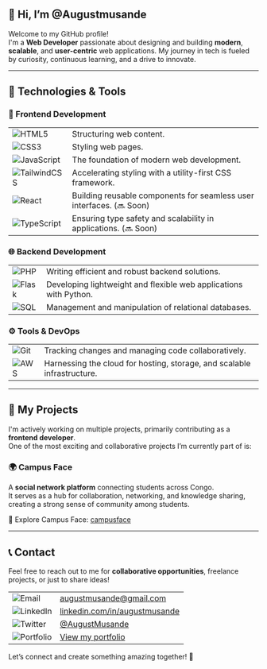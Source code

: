 ## 👋 Hi, I’m @Augustmusande  ##

Welcome to my GitHub profile!  
I'm a **Web Developer** passionate about designing and building **modern**, **scalable**, and **user-centric** web applications. My journey in tech is fueled by curiosity, continuous learning, and a drive to innovate.  

---

## 🔧 Technologies & Tools  

### 🌟 Frontend Development  
<table>
  <tr>
    <td><img src="https://img.shields.io/badge/-HTML5-E34F26?style=flat-square&logo=html5&logoColor=white" alt="HTML5"/></td>
    <td>Structuring web content.</td>
  </tr>
  <tr>
    <td><img src="https://img.shields.io/badge/-CSS3-1572B6?style=flat-square&logo=css3&logoColor=white" alt="CSS3"/></td>
    <td>Styling web pages.</td>
  </tr>
  <tr>
    <td><img src="https://img.shields.io/badge/-JavaScript-F7DF1E?style=flat-square&logo=javascript&logoColor=black" alt="JavaScript"/></td>
    <td>The foundation of modern web development.</td>
  </tr>
  <tr>
    <td><img src="https://img.shields.io/badge/-TailwindCSS-38B2AC?style=flat-square&logo=tailwind-css&logoColor=white" alt="TailwindCSS"/></td>
    <td>Accelerating styling with a utility-first CSS framework.</td>
  </tr>
  <tr>
    <td><img src="https://img.shields.io/badge/-React-61DAFB?style=flat-square&logo=react&logoColor=black" alt="React"/></td>
    <td>Building reusable components for seamless user interfaces. (🔜 Soon)</td>
  </tr>
  <tr>
    <td><img src="https://img.shields.io/badge/-TypeScript-007ACC?style=flat-square&logo=typescript&logoColor=white" alt="TypeScript"/></td>
    <td>Ensuring type safety and scalability in applications. (🔜 Soon)</td>
  </tr>
</table>

### 🌐 Backend Development  
<table>
  <tr>
    <td><img src="https://img.shields.io/badge/-PHP-777BB4?style=flat-square&logo=php&logoColor=white" alt="PHP"/></td>
    <td>Writing efficient and robust backend solutions.</td>
  </tr>
  <tr>
    <td><img src="https://img.shields.io/badge/-Flask-000000?style=flat-square&logo=flask&logoColor=white" alt="Flask"/></td>
    <td>Developing lightweight and flexible web applications with Python.</td>
  </tr>
  <tr>
    <td><img src="https://img.shields.io/badge/-SQL-4479A1?style=flat-square&logo=sql&logoColor=white" alt="SQL"/></td>
    <td>Management and manipulation of relational databases.</td>
  </tr>
</table>

### ⚙️ Tools & DevOps  
<table>
  <tr>
    <td><img src="https://img.shields.io/badge/-Git-F05032?style=flat-square&logo=git&logoColor=white" alt="Git"/></td>
    <td>Tracking changes and managing code collaboratively.</td>
  </tr>
  <tr>
    <td><img src="https://img.shields.io/badge/-AWS-232F3E?style=flat-square&logo=amazon-aws&logoColor=white" alt="AWS"/></td>
    <td>Harnessing the cloud for hosting, storage, and scalable infrastructure.</td>
  </tr>
</table>

---

## 🎨 My Projects  

I'm actively working on multiple projects, primarily contributing as a **frontend developer**.  
One of the most exciting and collaborative projects I’m currently part of is:  

### 🌍 **Campus Face**  
A **social network platform** connecting students across Congo.  
It serves as a hub for collaboration, networking, and knowledge sharing, creating a strong sense of community among students.  

🔗 Explore Campus Face: [campusface](http://www.campusface.net)  

---

## 📞 Contact  

Feel free to reach out to me for **collaborative opportunities**, freelance projects, or just to share ideas!  
<table>
  <tr>
    <td><img src="https://img.shields.io/badge/-Email-D14836?style=flat-square&logo=gmail&logoColor=white" alt="Email"/></td>
    <td><a href="mailto:augustmusande@gmail.com">augustmusande@gmail.com</a></td>
  </tr>
  <tr>
    <td><img src="https://img.shields.io/badge/-LinkedIn-0077B5?style=flat-square&logo=linkedin&logoColor=white" alt="LinkedIn"/></td>
    <td><a href="https://linkedin.com/in/augustmusande">linkedin.com/in/augustmusande</a></td>
  </tr>
  <tr>
    <td><img src="https://img.shields.io/badge/-Twitter-1DA1F2?style=flat-square&logo=twitter&logoColor=white" alt="Twitter"/></td>
    <td><a href="https://twitter.com/AugustMusande">@AugustMusande</a></td>
  </tr>
  <tr>
    <td><img src="https://img.shields.io/badge/-Portfolio-000000?style=flat-square&logo=github&logoColor=white" alt="Portfolio"/></td>
    <td><a href="https://augustmusande.github.io/my-portfolio/">View my portfolio</a></td>
  </tr>
</table>

Let’s connect and create something amazing together! 🚀